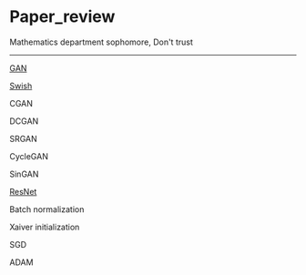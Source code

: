 # Paper_review
Mathematics department sophomore, 
Don't trust

--------------------------------------------
[GAN](https://github.com/SpiralShot/Paper_review/blob/main/GAN/Original%20GAN.md)

[Swish](https://github.com/SpiralShot/Paper_review/blob/main/Swish/Swish.md)

CGAN

DCGAN

SRGAN 

CycleGAN

SinGAN

[ResNet](https://github.com/SpiralShot/Paper_review/blob/main/ResNet/ResNet.md)

Batch normalization

Xaiver initialization

SGD

ADAM

